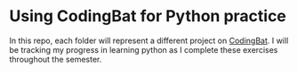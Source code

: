 # Using CodingBat for Python practice

In this repo, each folder will represent a different project on [CodingBat](codingbat.com/python). I will be tracking my progress in learning python as I complete these exercises throughout the semester.
